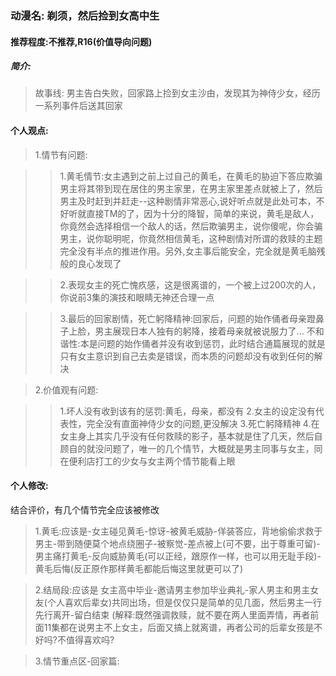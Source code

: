 ### 动漫名: 剃须，然后捡到女高中生

#### 推荐程度:不推荐,R16(价值导向问题) 
##### 简介:
>故事线:
男主告白失败，回家路上捡到女主沙由，发现其为神侍少女，经历一系列事件后送其回家

#### 个人观点:
>1.情节有问题:

>>1.黄毛情节:女主遇到之前上过自己的黄毛，在黄毛的胁迫下答应欺骗男主将其带到现在居住的男主家里，在男主家里差点就被上了，然后男主及时赶到并赶走--这种剧情非常恶心,说好听点就是此处可本，不好听就直接TM的了，因为十分的降智，简单的来说，黄毛是敌人，你竟然会选择相信一个敌人的话，然后欺骗男主，说你傻呢，你会骗男主，说你聪明呢，你竟然相信黄毛，这种剧情对所谓的救赎的主题完全没有半点的推进作用。另外,女主事后能安全，完全就是黄毛脑残般的良心发现了

>>2.表现女主的死亡愧疚感，这是很离谱的，一个被上过200次的人，你说前3集的演技和眼睛无神还合理一点

>>3.最后的回家剧情，死亡躬降精神:回家后，问题的始作俑者母亲蹬鼻子上脸，男主展现日本人独有的躬降，接着母亲就被说服力了...
不和谐性:本是问题的始作俑者并没有收到惩罚，此时结合通篇展现的就是只有女主意识到自己去卖是错误，而本质的问题却没有收到任何的解决

>2.价值观有问题:

>>1.坏人没有收到该有的惩罚:黄毛，母亲，都没有
2.女主的设定没有代表性，完全没有直面神侍少女的问题,更没解决
3.死亡躬降精神
4.在女主身上其实几乎没有任何救赎的影子，基本就是住了几天，然后自顾自的就没问题了，唯一的几个情节，大概就是男主同事与女主，同在便利店打工的少女与女主两个情节能看上眼


#### 个人修改:
结合评价，有几个情节完全应该被修改
>1.黄毛:应该是-女主碰见黄毛-惊讶-被黄毛威胁-佯装答应，背地偷偷求救于男主-带到随便莫个地点绕圈子-被察觉-差点被上(可不要，出于尊重可留)-男主痛打黄毛-反向威胁黄毛(可以正经，跟原作一样，也可以用无耻手段)-黄毛后悔(反正原作那样黄毛都能后悔这里就更可以了)

>2.结局段:应该是 女主高中毕业-邀请男主参加毕业典礼-家人男主和男主女友(个人喜欢后辈女)共同出场，但是仅仅只是简单的见几面，然后男主一行先行离开-留白结束  (解释:既然强调救赎，就不要在两人里面弄情，再者前面11集都在说男主不上女主，后面又搞上就离谱，再者公司的后辈女孩是不好吗?不值得喜欢吗?


>3.情节重点区-回家篇:

